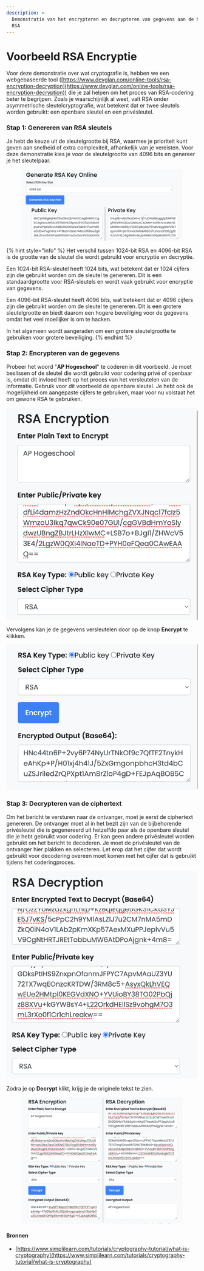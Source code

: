 ```yaml
---
description: >-
  Demonstratie van het encrypteren en decrypteren van gegevens aan de hand van
  RSA
---
```


# Voorbeeld RSA Encryptie

Voor deze demonstratie over wat cryptografie is, hebben we een webgebaseerde tool ([https://www.devglan.com/online-tools/rsa-encryption-decryption](https://www.devglan.com/online-tools/rsa-encryption-decryption)) die je zal helpen om het proces van RSA-codering beter te begrijpen. Zoals je waarschijnlijk al weet, valt RSA onder asymmetrische sleutelcryptografie, wat betekent dat er twee sleutels worden gebruikt: een openbare sleutel en een privésleutel.

### Stap 1: Genereren van RSA sleutels

Je hebt de keuze uit de sleutelgrootte bij RSA, waarmee je prioriteit kunt geven aan snelheid of extra complexiteit, afhankelijk van je vereisten. Voor deze demonstratie kies je voor de sleutelgrootte van 4096 bits en genereer je het sleutelpaar.

<figure><img src="../../../.gitbook/assets/image (23).png" alt=""><figcaption></figcaption></figure>

{% hint style="info" %}
Het verschil tussen 1024-bit RSA en 4096-bit RSA is de grootte van de sleutel die wordt gebruikt voor encryptie en decryptie.

Een 1024-bit RSA-sleutel heeft 1024 bits, wat betekent dat er 1024 cijfers zijn die gebruikt worden om de sleutel te genereren. Dit is een standaardgrootte voor RSA-sleutels en wordt vaak gebruikt voor encryptie van gegevens.

Een 4096-bit RSA-sleutel heeft 4096 bits, wat betekent dat er 4096 cijfers zijn die gebruikt worden om de sleutel te genereren. Dit is een grotere sleutelgrootte en biedt daarom een hogere beveiliging voor de gegevens omdat het veel moeilijker is om te hacken.

In het algemeen wordt aangeraden om een grotere sleutelgrootte te gebruiken voor grotere beveiliging.
{% endhint %}

### Stap 2: Encrypteren van de gegevens

Probeer het woord "**AP Hogeschool**" te coderen in dit voorbeeld. Je moet beslissen of de sleutel die wordt gebruikt voor codering privé of openbaar is, omdat dit invloed heeft op het proces van het versleutelen van de informatie. Gebruik voor dit voorbeeld de openbare sleutel. Je hebt ook de mogelijkheid om aangepaste cijfers te gebruiken, maar voor nu volstaat het om gewone RSA te gebruiken.

<img src="../../../.gitbook/assets/image (7) (3).png" alt="" data-size="original">

Vervolgens kan je de gegevens versleutelen door op de knop **Encrypt** te klikken.

![](<../../../.gitbook/assets/image (25) (1) (1).png>)

### Stap 3: Decrypteren van de ciphertext

Om het bericht te versturen naar de ontvanger, moet je eerst de ciphertext genereren. De ontvanger moet al in het bezit zijn van de bijbehorende privésleutel die is gegenereerd uit hetzelfde paar als de openbare sleutel die je hebt gebruikt voor codering. Er kan geen andere privésleutel worden gebruikt om het bericht te decoderen. Je moet de privésleutel van de ontvanger hier plakken en selecteren. Let erop dat het cijfer dat wordt gebruikt voor decodering overeen moet komen met het cijfer dat is gebruikt tijdens het coderingproces.

![](<../../../.gitbook/assets/image (2) (3).png>)&#x20;

Zodra je op **Decrypt** klikt, krijg je de originele tekst te zien.

<figure><img src="../../../.gitbook/assets/image (1) (1) (4).png" alt=""><figcaption></figcaption></figure>

#### Bronnen

* [https://www.simplilearn.com/tutorials/cryptography-tutorial/what-is-cryptography](https://www.simplilearn.com/tutorials/cryptography-tutorial/what-is-cryptography)
